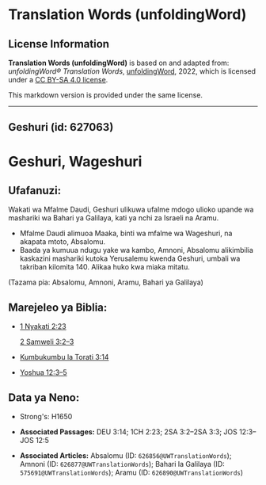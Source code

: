 # Translation Words (unfoldingWord)

## License Information

**Translation Words (unfoldingWord)** is based on and adapted from: _unfoldingWord® Translation Words_, [unfoldingWord](https://unfoldingword.org/utw), 2022, which is licensed under a [CC BY-SA 4.0 license](https://creativecommons.org/licenses/by-sa/4.0/legalcode.en).

This markdown version is provided under the same license.



--------------------------------

## Geshuri (id: 627063)

Geshuri, Wageshuri
==================

Ufafanuzi:
----------

Wakati wa Mfalme Daudi, Geshuri ulikuwa ufalme mdogo ulioko upande wa mashariki wa Bahari ya Galilaya, kati ya nchi za Israeli na Aramu.

* Mfalme Daudi alimuoa Maaka, binti wa mfalme wa Wageshuri, na akapata mtoto, Absalomu.
* Baada ya kumuua ndugu yake wa kambo, Amnoni, Absalomu alikimbilia kaskazini mashariki kutoka Yerusalemu kwenda Geshuri, umbali wa takriban kilomita 140\. Alikaa huko kwa miaka mitatu.

(Tazama pia: Absalomu, Amnoni, Aramu, Bahari ya Galilaya)

Marejeleo ya Biblia:
--------------------

* [1 Nyakati 2:23](https://ref.ly/1Chr2:23)

    [2 Samweli 3:2–3](https://ref.ly/2Sam3:2-2Sam3:3)

* [Kumbukumbu la Torati 3:14](https://ref.ly/Deut3:14)
* [Yoshua 12:3–5](https://ref.ly/Josh12:3-Josh12:5)

Data ya Neno:
-------------

* Strong's: H1650

* **Associated Passages:** DEU 3:14; 1CH 2:23; 2SA 3:2–2SA 3:3; JOS 12:3–JOS 12:5
* **Associated Articles:** Absalomu (ID: `626856@UWTranslationWords`); Amnoni (ID: `626877@UWTranslationWords`); Bahari la Galilaya (ID: `575691@UWTranslationWords`); Aramu (ID: `626890@UWTranslationWords`)

